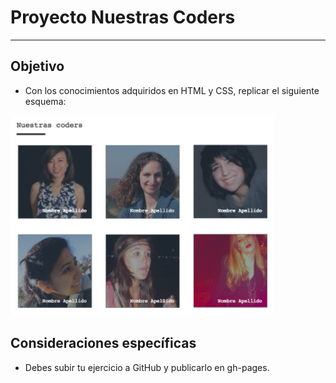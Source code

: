 # **Proyecto Nuestras Coders**

***

## **Objetivo**

* Con los conocimientos adquiridos en HTML y CSS, replicar el siguiente esquema:

![Nuestras Coders](assets/images/esquema.png)

## **Consideraciones específicas**

* Debes subir tu ejercicio a GitHub y publicarlo en gh-pages.
